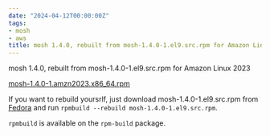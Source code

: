 ```yaml
---
date: "2024-04-12T00:00:00Z"
tags:
- mosh
- aws
title: mosh 1.4.0, rebuilt from mosh-1.4.0-1.el9.src.rpm for Amazon Linux 2023
---
```


mosh 1.4.0, rebuilt from mosh-1.4.0-1.el9.src.rpm for Amazon Linux 2023

[mosh-1.4.0-1.amzn2023.x86_64.rpm](https://drive.google.com/file/d/1DIOphzs4XtLVwSZA2XG0HjaoNbTE5l-V/view?usp=sharing)

If you want to rebuild yoursrlf, just download mosh-1.4.0-1.el9.src.rpm from [Fedora](https://src.fedoraproject.org/rpms/mosh) and run `rpmbuild --rebuild mosh-1.4.0-1.el9.src.rpm`.

`rpmbuild` is available on the `rpm-build` package.
